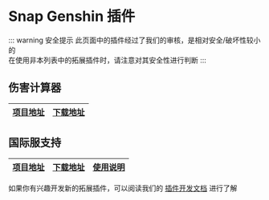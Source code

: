 # Snap Genshin 插件

::: warning 安全提示
此页面中的插件经过了我们的审核，是相对安全/破坏性较小的  
在使用非本列表中的拓展插件时，请注意对其安全性进行判断
:::

## 伤害计算器

|[项目地址](https://github.com/DawnFz/SG.Plugin.Injury.Calculator)|[下载地址](https://github.com/DawnFz/SG.Plugin.Injury.Calculator/releases)|
|-|-|

## 国际服支持

| [项目地址](https://github.com/DawnFz/Genshin.Launcher.Plus.SE.Plugin) | [下载地址](https://github.com/DawnFz/Genshin.Launcher.Plus.SE.Plugin/releases) | [使用说明](/documents/extensions/Genshin-Launcher-Plus-SE-Plugin.md) |
| ------------------------------------------------------------ | ------------------------------------------------------------ | ------------------------------------------------------------ |


如果你有兴趣开发新的拓展插件，可以阅读我们的 [插件开发文档](/development/PluginTutorial.md) 进行了解
